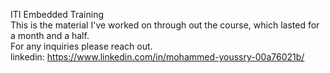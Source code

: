 ITI Embedded Training <br />
This is the material I've worked on through out the course, which lasted for a month and a half. <br />
For any inquiries please reach out.<br />
linkedin: https://www.linkedin.com/in/mohammed-youssry-00a76021b/
